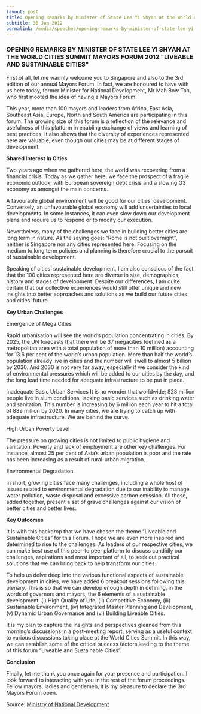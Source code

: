 ```yaml
---
layout: post
title: Opening Remarks by Minister of State Lee Yi Shyan at the World Cities Summit Mayors Forum 2012 "Liveable and Sustainable Cities"
subtitle: 30 Jun 2012
permalink: /media/speeches/opening-remarks-by-minister-of-state-lee-yi-shyan-at-the-world-cities-summit-mayors-forum-2012-liveable-and-sustainable-cities
---
```


### OPENING REMARKS BY MINISTER OF STATE LEE YI SHYAN AT THE WORLD CITIES SUMMIT MAYORS FORUM 2012 "LIVEABLE AND SUSTAINABLE CITIES"

First of all, let me warmly welcome you to Singapore and also to the 3rd edition of our annual Mayors Forum. In fact, we are honoured to have with us here today, former Minister for National Development, Mr Mah Bow Tan, who first mooted the idea of having a Mayors Forum.

This year, more than 100 mayors and leaders from Africa, East Asia, Southeast Asia, Europe, North and South America are participating in this forum. The growing size of this forum is a reflection of the relevance and usefulness of this platform in enabling exchange of views and learning of best practices. It also shows that the diversity of experiences represented here are valuable, even though our cities may be at different stages of development.

**Shared Interest In Cities**

Two years ago when we gathered here, the world was recovering from a financial crisis. Today as we gather here, we face the prospect of a fragile economic outlook, with European sovereign debt crisis and a slowing G3 economy as amongst the main concerns.

A favourable global environment will be good for our cities’ development. Conversely, an unfavourable global economy will add uncertainties to local developments. In some instances, it can even slow down our development plans and require us to respond or to modify our execution.

Nevertheless, many of the challenges we face in building better cities are long term in nature. As the saying goes: “Rome is not built overnight”, neither is Singapore nor any cities represented here. Focusing on the medium to long term policies and planning is therefore crucial to the pursuit of sustainable development.

Speaking of cities’ sustainable development, I am also conscious of the fact that the 100 cities represented here are diverse in size, demographics, history and stages of development. Despite our differences, I am quite certain that our collective experiences would still offer unique and new insights into better approaches and solutions as we build our future cities and cities’ future.

**Key Urban Challenges**

Emergence of Mega Cities

Rapid urbanisation will see the world’s population concentrating in cities. By 2025, the UN forecasts that there will be 37 megacities (defined as a metropolitan area with a total population of more than 10 million) accounting for 13.6 per cent of the world’s urban population. More than half the world’s population already live in cities and the number will swell to almost 5 billion by 2030. And 2030 is not very far away, especially if we consider the kind of environmental pressures which will be added to our cities by the day, and the long lead time needed for adequate infrastructure to be put in place.

Inadequate Basic Urban Services
It is no wonder that worldwide; 828 million people live in slum conditions, lacking basic services such as drinking water and sanitation. This number is increasing by 6 million each year to hit a total of 889 million by 2020. In many cities, we are trying to catch up with adequate infrastructure. We are behind the curve.

High Urban Poverty Level

The pressure on growing cities is not limited to public hygiene and sanitation. Poverty and lack of employment are other key challenges. For instance, almost 25 per cent of Asia’s urban population is poor and the rate has been increasing as a result of rural-urban migration.

Environmental Degradation

In short, growing cities face many challenges, including a whole host of issues related to environmental degradation due to our inability to manage water pollution, waste disposal and excessive carbon emission. All these, added together, present a set of grave challenges against our vision of better cities and better lives.

**Key Outcomes**

It is with this backdrop that we have chosen the theme “Liveable and Sustainable Cities” for this Forum. I hope we are even more inspired and determined to rise to the challenges. As leaders of our respective cities, we can make best use of this peer-to peer platform to discuss candidly our challenges, aspirations and most important of all, to seek out practical solutions that we can bring back to help transform our cities.

To help us delve deep into the various functional aspects of sustainable development in cities, we have added 6 breakout sessions following this plenary. This is so that we can develop enough depth in defining, in the words of governors and mayors, the 6 elements of a sustainable development: (i) High Quality of Life, (ii) Competitive Economy, (iii) Sustainable Environment, (iv) Integrated Master Planning and Development, (v) Dynamic Urban Governance and (vi) Building Liveable Cities.

It is my plan to capture the insights and perspectives gleaned from this morning’s discussions in a post-meeting report, serving as a useful context to various discussions taking place at the World Cities Summit. In this way, we can establish some of the critical success factors leading to the theme of this forum “Liveable and Sustainable Cities”.

**Conclusion**

Finally, let me thank you once again for your presence and participation. I look forward to interacting with you in the rest of the forum proceedings. Fellow mayors, ladies and gentlemen, it is my pleasure to declare the 3rd Mayors Forum open.


Source: [<a href="https://www.mnd.gov.sg/" target="_blank">Ministry of National Development</a>](https://www.mnd.gov.sg/)